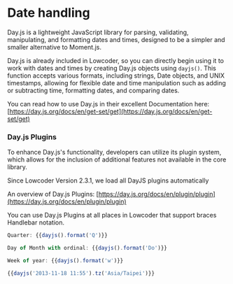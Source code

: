 # Date handling

Day.js is a lightweight JavaScript library for parsing, validating, manipulating, and formatting dates and times, designed to be a simpler and smaller alternative to Moment.js.

Day.js is already included in Lowcoder, so you can directly begin using it to work with dates and times by creating Day.js objects using `dayjs()`. This function accepts various formats, including strings, Date objects, and UNIX timestamps, allowing for flexible date and time manipulation such as adding or subtracting time, formatting dates, and comparing dates.

You can read how to use Day.js in their excellent Documentation here: [https://day.js.org/docs/en/get-set/get](https://day.js.org/docs/en/get-set/get)

### Day.js Plugins

To enhance Day.js's functionality, developers can utilize its plugin system, which allows for the inclusion of additional features not available in the core library.

Since Lowcoder Version 2.3.1, we load all DayJS plugins automatically

An overview of Day.js Plugins: [https://day.js.org/docs/en/plugin/plugin](https://day.js.org/docs/en/plugin/plugin)

You can use Day.js Plugins at all places in Lowcoder that support braces Handlebar notation.

```javascript
Quarter: {{dayjs().format('Q')}}

Day of Month with ordinal: {{dayjs().format('Do')}}

Week of year: {{dayjs().format('w')}}

{{dayjs('2013-11-18 11:55').tz('Asia/Taipei')}}

```
